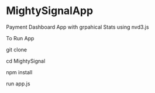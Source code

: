 # MightySignalApp

Payment Dashboard App with grpahical Stats using nvd3.js

To Run App

git clone 

cd MightySignal

npm install

run app.js
